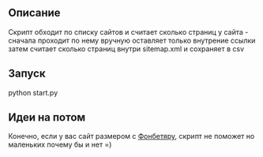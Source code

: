 

## Описание
Скрипт обходит по списку сайтов и считает сколько страниц у сайта - сначала проходит по нему вручную оставляет только внутрение ссылки затем считает сколько страниц внутри sitemap.xml
и сохраняет в csv

## Запуск
python start.py

## Идеи на потом
Конечно, если у вас сайт размером с [Фонбетяру](https://www.fon.bet/), скрипт не поможет но маленьких почему бы и нет =)

